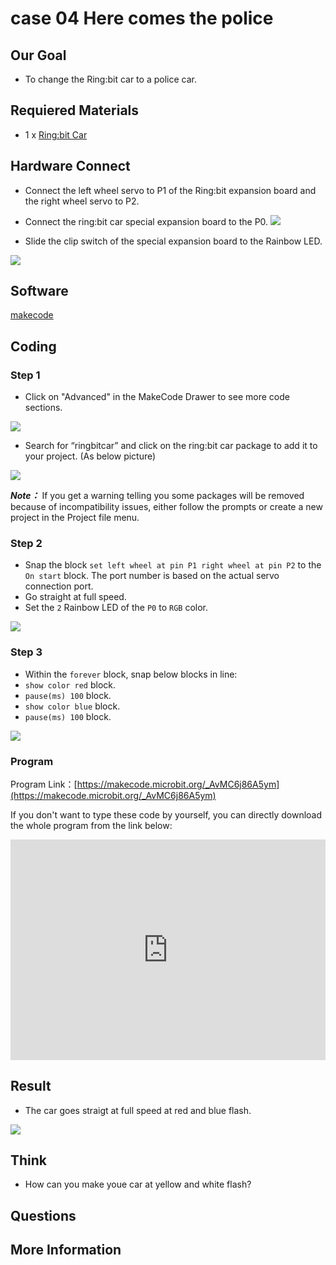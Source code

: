 # case 04 Here comes the police 

## Our Goal

- To change the Ring:bit car to a police car.

## Requiered Materials

- 1 x [Ring:bit Car](https://www.elecfreaks.com/ring-bit-car-v2-for-micro-bit.html)

## Hardware Connect

- Connect the left wheel servo to P1 of the Ring:bit expansion board and the right wheel servo to P2.
- Connect the ring:bit car special expansion board to the P0.
![](./images/D5sFydb.jpg)

- Slide the clip switch of the special expansion board to the Rainbow LED.

![](./images/s3rVwxZ.jpg)

## Software

[makecode](https://makecode.microbit.org/#)

## Coding

### Step 1
- Click on "Advanced" in the MakeCode Drawer to see more code sections.

![](./images/2qCyzQ7.png)

- Search for “ringbitcar” and click on the ring:bit car package to add it to your project. (As below picture)

![](./images/1Wq2Mov.jpg)

***Note：*** If you get a warning telling you some packages will be removed because of incompatibility issues, either follow the prompts or create a new project in the Project file menu.

### Step 2

- Snap the block `set left wheel at pin P1 right wheel at pin P2` to the `On start` block. The port number is based on the actual servo connection port.
- Go straight at full speed.
- Set the `2` Rainbow LED of the `P0` to `RGB` color.

![](./images/J7eFoDN.png)

### Step 3

- Within the `forever` block, snap below blocks in line:
- `show color red` block.
- `pause(ms) 100` block.
- `show color blue` block.
- `pause(ms) 100` block.

![](./images/CqsUljq.png)


### Program

Program Link：[https://makecode.microbit.org/_AvMC6j86A5ym](https://makecode.microbit.org/_AvMC6j86A5ym)

If you don't want to type these code by yourself, you can directly download the whole program from the link below:

<div style="position:relative;height:0;padding-bottom:70%;overflow:hidden;"><iframe style="position:absolute;top:0;left:0;width:100%;height:100%;" src="https://makecode.microbit.org/#pub:_AvMC6j86A5ym" frameborder="0" sandbox="allow-popups allow-forms allow-scripts allow-same-origin"></iframe></div>  


## Result

- The car goes straigt at full speed at red and blue flash.

![](./images/E4XxlGK.jpg)

## Think

- How can you make youe car at yellow and white flash? 

## Questions



## More Information  


